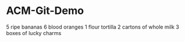# ACM-Git-Demo
5 ripe bananas
6 blood oranges
1 flour tortilla
2 cartons of whole milk
3 boxes of lucky charms
